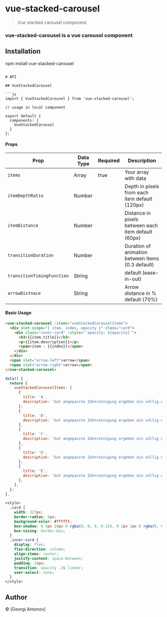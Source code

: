 # vue-stacked-carousel

> Vue stacked carousel component

### vue-stacked-carousel is a vue carousel component

## Installation

npm install vue-stacked-carousel
```

# API

## VueStackedCarousel

```js
import { VueStackedCarousel } from 'vue-stacked-carousel';

// usage in local component

export default {
  components: {
    VueStackedCarousel
  }
};
```

#### Props

| Prop    | Data Type | Required | Description        |
| ------- | --------- | -------- | ------------------ |
| `items`   | Array    | true     | Your array with data      |
| `itemDepthRatio` | Number    |          | Depth in pixels from each item  default (120px)|
| `itemDistance` | Number    |          | Distance in pixels between each item default (60px)  |
| `transitionDuration` | Number    |          | Duration of animation between items (0.3 default) |
| `transitionTimingFunction` | String    |          | default (ease-in-out) |
| `arrowDistnace` | String    |          | Arrow distance in % default (70%) |

#### Basic Usage

```html
<vue-stacked-carousel :items="vueStackedCarouselItems">
  <div slot-scope="{ item, index, opacity }" class="card">
    <div class="inner-card" :style="`opacity: ${opacity}`">
      <h3>{{item.title}}</h3>
      <p>{{item.description}}</p>
      <span>item - {{index}}</span>
    </div>
  </div>
  <span slot="arrow-left">arrow</span>
  <span slot="arrow-right">arrow</span>
</vue-stacked-carousel>
```

```js
data() {
  return {
    vueStackedCarouselItems: [
      {
        title: 'A',
        description: 'Gut angepasste Zahnreinigung ergeben ein völlig natürliches Zahngefühl und Zahnkosmetik und stören somit auch das Kausystem nicht',
      },
      {
        title: 'B',
        description: 'Gut angepasste Zahnreinigung ergeben ein völlig natürliches Zahngefühl und Zahnkosmetik und stören somit auch das Kausystem nicht',
      },
      {
        title: 'C',
        description: 'Gut angepasste Zahnreinigung ergeben ein völlig natürliches Zahngefühl und Zahnkosmetik und stören somit auch das Kausystem nicht',
      },
      {
        title: 'D',
        description: 'Gut angepasste Zahnreinigung ergeben ein völlig natürliches Zahngefühl und Zahnkosmetik und stören somit auch das Kausystem nicht',
      },
      {
        title: 'E',
        description: 'Gut angepasste Zahnreinigung ergeben ein völlig natürliches Zahngefühl und Zahnkosmetik und stören somit auch das Kausystem nicht',
      },
    ],
  };
},
```

```css
<style>
  .card {
    width: 327px;
    border-radius: 5px;
    background-color: #ffffff;
    box-shadow: 0 5px 20px 0 rgba(0, 0, 0, 0.15), 0 2px 2px 0 rgba(0, 0, 0, 0.1);
    box-sizing: border-box;
  }
  .inner-card {
    display: flex;
    flex-direction: column;
    align-items: center;
    justify-content: space-between;
    padding: 20px;
    transition: opacity .3s linear;
    user-select: none;
  }
</style>
```
## Author

&#169; [Georgi Antonov]
